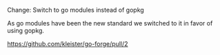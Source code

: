 Change: Switch to go modules instead of gopkg

As go modules have been the new standard we switched to it in favor of using
gopkg.

https://github.com/kleister/go-forge/pull/2

